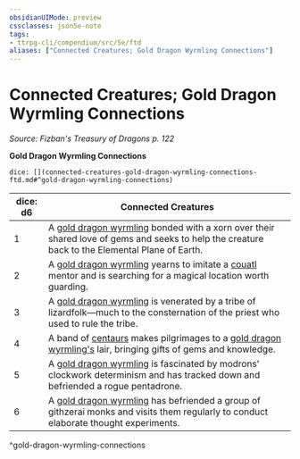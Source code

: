 ```yaml
---
obsidianUIMode: preview
cssclasses: json5e-note
tags:
- ttrpg-cli/compendium/src/5e/ftd
aliases: ["Connected Creatures; Gold Dragon Wyrmling Connections"]
---
```

# Connected Creatures; Gold Dragon Wyrmling Connections
*Source: Fizban's Treasury of Dragons p. 122* 

**Gold Dragon Wyrmling Connections**

`dice: [](connected-creatures-gold-dragon-wyrmling-connections-ftd.md#^gold-dragon-wyrmling-connections)`

| dice: d6 | Connected Creatures |
|----------|---------------------|
| 1 | A [gold dragon wyrmling](gold-dragon-wyrmling.md) bonded with a xorn over their shared love of gems and seeks to help the creature back to the Elemental Plane of Earth. |
| 2 | A [gold dragon wyrmling](gold-dragon-wyrmling.md) yearns to imitate a [couatl](couatl.md) mentor and is searching for a magical location worth guarding. |
| 3 | A [gold dragon wyrmling](gold-dragon-wyrmling.md) is venerated by a tribe of lizardfolk—much to the consternation of the priest who used to rule the tribe. |
| 4 | A band of [centaurs](centaur.md) makes pilgrimages to a [gold dragon wyrmling's](gold-dragon-wyrmling.md) lair, bringing gifts of gems and knowledge. |
| 5 | A [gold dragon wyrmling](gold-dragon-wyrmling.md) is fascinated by modrons' clockwork determinism and has tracked down and befriended a rogue pentadrone. |
| 6 | A [gold dragon wyrmling](gold-dragon-wyrmling.md) has befriended a group of githzerai monks and visits them regularly to conduct elaborate thought experiments. |
^gold-dragon-wyrmling-connections